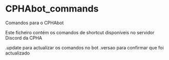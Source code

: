 # CPHAbot_commands
Comandos para o CPHAbot


Este ficheiro contém os comandos de shortcut disponíveis no servidor Discord da CPHA

.update para actualizar os comandos no bot
.versao para confirmar que foi actualizado
